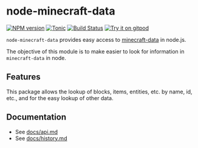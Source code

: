 # node-minecraft-data

[![NPM version](https://badge.fury.io/js/minecraft-data.svg)](http://badge.fury.io/js/minecraft-data)
[![Tonic](https://img.shields.io/badge/tonic-try%20it-blue.svg)](https://tonicdev.com/npm/minecraft-data)
[![Build Status](https://github.com/PrismarineJS/node-minecraft-data/workflows/CI/badge.svg)](https://github.com/PrismarineJS/node-minecraft-data/actions?query=workflow%3A%22CI%22)
[![Try it on gitpod](https://img.shields.io/badge/try-on%20gitpod-brightgreen.svg)](https://gitpod.io/#https://github.com/PrismarineJS/node-minecraft-data)

`node-minecraft-data` provides easy access to [minecraft-data](https://github.com/PrismarineJS/minecraft-data) in node.js.

The objective of this module is to make easier to look for information in `minecraft-data` in node.

## Features

This package allows the lookup of blocks, items, entities, etc. by name, id, etc., and for the easy lookup of other data.

## Documentation

- See [docs/api.md](docs/api.md)
- See [docs/history.md](docs/history.md)
